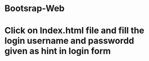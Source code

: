 # Bootsrap-Web


# Click on Index.html file and fill the login username and passwordd given as hint in login form
